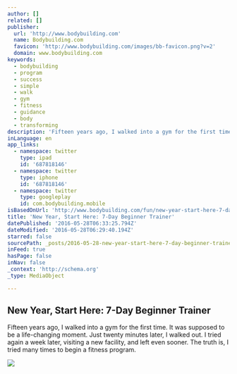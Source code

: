 ```yaml
---
author: []
related: []
publisher:
  url: 'http://www.bodybuilding.com'
  name: Bodybuilding.com
  favicon: 'http://www.bodybuilding.com/images/bb-favicon.png?v=2'
  domain: www.bodybuilding.com
keywords:
  - bodybuilding
  - program
  - success
  - simple
  - walk
  - gym
  - fitness
  - guidance
  - body
  - transforming
description: 'Fifteen years ago, I walked into a gym for the first time. It was supposed to be a life-changing moment. Just twenty minutes later, I walked out. I tried again a week later, visiting a new facility, and left even sooner. The truth is, I tried many times to begin a fitness program.'
inLanguage: en
app_links:
  - namespace: twitter
    type: ipad
    id: '687818146'
  - namespace: twitter
    type: iphone
    id: '687818146'
  - namespace: twitter
    type: googleplay
    id: com.bodybuilding.mobile
isBasedOnUrl: 'http://www.bodybuilding.com/fun/new-year-start-here-7-day-beginner-trainer.html'
title: 'New Year, Start Here: 7-Day Beginner Trainer'
datePublished: '2016-05-28T06:33:25.794Z'
dateModified: '2016-05-28T06:29:40.194Z'
starred: false
sourcePath: _posts/2016-05-28-new-year-start-here-7-day-beginner-trainer.md
inFeed: true
hasPage: false
inNav: false
_context: 'http://schema.org'
_type: MediaObject

---
```

<article style=""><h1>New Year, Start Here: 7-Day Beginner Trainer</h1><p>Fifteen years ago, I walked into a gym for the first time. It was supposed to be a life-changing moment. Just twenty minutes later, I walked out. I tried again a week later, visiting a new facility, and left even sooner. The truth is, I tried many times to begin a fitness program.</p><img src="http://www.bodybuilding.com/images/7-day-beginner-main-facebook.jpg" /></article>